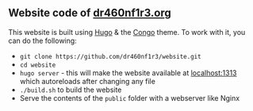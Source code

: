 ## Website code of [dr460nf1r3.org](https://dr460nf1r3.org)

This website is built using [Hugo](https://gohugo.io/) & the [Congo](https://git.io/hugo-congo) theme. To work with it, you can do the following:

- `git clone https://github.com/dr460nf1r3/website.git`
- `cd website`
- `hugo server` - this will make the website available at [localhost:1313](http://localhost:1313) which autoreloads after changing any file
- `./build.sh` to build the website
- Serve the contents of the `public` folder with a webserver like Nginx
